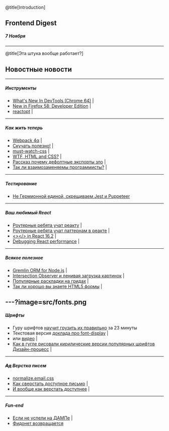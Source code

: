 @title[Introduction]
## Frontend Digest
##### 7 Ноября

---
@title[Эта штука вообще работает?]
## Новостные новости

---
##### Инструменты
- [What's New In DevTools (Chrome 64)](https://developers.google.com/web/updates/2017/11/devtools-release-notes) |
- [New in Firefox 58: Developer Edition](https://hacks.mozilla.org/2017/11/new-in-firefox-58-developer-edition/) |
- [reactopt](https://github.com/reactopt/reactopt) |

---
##### Как жить теперь
- [Webpack 4α](https://github.com/webpack/webpack/issues/6064) |
- [Скучать полезно!](http://telegra.ph/O-polze-skuki-12-03) |
- [must-watch-css](https://github.com/AllThingsSmitty/must-watch-css) |
- [WTF, HTML and CSS?](http://wtfhtmlcss.com/) | 
- [Рассказ почему дефолтные экспорты зло](https://blog.neufund.org/why-we-have-banned-default-exports-and-you-should-do-the-same-d51fdc2cf2ad) | 
- [Так ли взаимозаменяемы программисты?](https://hackernoon.com/the-myth-of-the-interchangeable-developer-38d41aff563e) |

---
##### Тестирование
- [Не Гермионной единой, скрещиваем Jest и Puppeteer](https://habrahabr.ru/company/ruvds/blog/342578/)

---
##### Ваш любимый React
- [Роутерные ребята учат реакту](https://cdb.reacttraining.com/free-advanced-react-js-lectures-a9fdcad008f3) |
- [Роутерные ребята учат паттернам в реакте](https://reacttraining.com/patterns/) |
- [<></> in React 16.2](https://reactjs.org/blog/2017/11/28/react-v16.2.0-fragment-support.html) |
- [Debugging React performance](https://building.calibreapp.com/debugging-react-performance-with-react-16-and-chrome-devtools-c90698a522ad) |

---
##### Всякое полезное
- [Gremlin ORM for Node.js](https://github.com/gremlin-orm/gremlin-orm) |
- [Intersection Observer и ленивая загрузка картинок](https://calendar.perfplanet.com/2017/progressive-image-loading-using-intersection-observer-and-sqip/) |
- [Популярные раскладки на гридах](https://medium.com/samsung-internet-dev/common-responsive-layouts-with-css-grid-and-some-without-245a862f48df) |
- [Так ли хорошо вы знаете HTML5 формы](http://www.wdrfree.com/172/form-in-html5-definitely-guide-examples) | 

---?image=src/fonts.png
---
##### Шрифты
- Гуру шрифтов [научит грузить их правильно](https://www.zachleat.com/web/23-minutes/) за 23 минуты
- Текстовая версия [доклада про font-display](https://font-display.glitch.me/) |
- или [видео](https://vimeo.com/241111413) |
- [Как в гугле рисовали кирилические версии популярных шрифтов Дизайн-процесс](https://design.google/library/scripting-cyrillic/) |

---
##### <strike>Ад</strike> Верстка писем
- [normalize.email.css](https://github.com/dudeonthehorse/normalize.email.css)
- [Как сверстать доступное письмо](https://css-tricks.com/html-email-accessibility/) |
- [И вообще как верстать доступнее](https://24ways.org/2017/wcag-for-people-who-havent-read-them/)  |

---
##### Fun-end
- [Если не успели на ДАМПе](https://typing.io/)  |
- [Фидонет возвращается](https://ipfs.io/)
